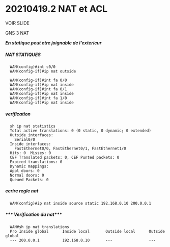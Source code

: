 # 20210419.2 NAT et ACL

VOIR SLIDE 



GNS 3 NAT


***En statique peut etre joignable de l'exterieur***

##### ***NAT STATIQUES***

      WAN(config)#int s0/0
      WAN(config-if)#ip nat outside

      WAN(config-if)#int fa 0/0
      WAN(config-if)#ip nat inside
      WAN(config-if)#int fa 0/1
      WAN(config-if)#ip nat inside
      WAN(config-if)#int fa 1/0
      WAN(config-if)#ip nat inside


##### ***verification***

      sh ip nat statistics
      Total active translations: 0 (0 static, 0 dynamic; 0 extended)
      Outside interfaces:
        Serial0/0
      Inside interfaces:
        FastEthernet0/0, FastEthernet0/1, FastEthernet1/0
      Hits: 0  Misses: 0
      CEF Translated packets: 0, CEF Punted packets: 0
      Expired translations: 0
      Dynamic mappings:
      Appl doors: 0
      Normal doors: 0
      Queued Packets: 0

##### ***ecrire regle nat***


      WAN(config)#ip nat inside source static 192.168.0.10 200.0.0.1



##### *** Verification du nat***

      WAN#sh ip nat translations
      Pro Inside global      Inside local       Outside local      Outside global
      --- 200.0.0.1          192.168.0.10       ---                ---



